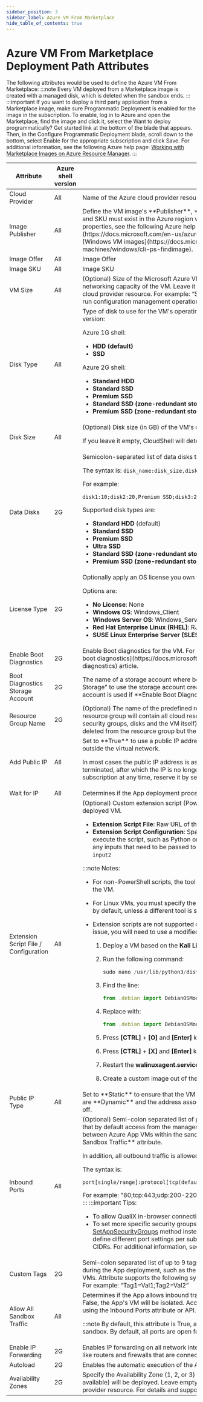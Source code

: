 ```yaml
---
sidebar_position: 3
sidebar_label: Azure VM From Marketplace
hide_table_of_contents: true
---
```


# Azure VM From Marketplace Deployment Path Attributes

The following attributes would be used to define the Azure VM From Marketplace:
:::note
Every VM deployed from a Marketplace image is created with a managed disk, which is deleted when the sandbox ends.
:::
:::important
If you want to deploy a third party application from a Marketplace image, make sure Programmatic Deployment is enabled for the image in the subscription. To enable, log in to Azure and open the Marketplace, find the image and click it, select the Want to deploy programmatically? Get started link at the bottom of the blade that appears. Then, in the Configure Programmatic Deployment blade, scroll down to the bottom, select Enable for the appropriate subscription and click Save. For additional information, see the following Azure help page: [Working with Marketplace Images on Azure Resource Manager](https://azure.microsoft.com/en-us/blog/working-with-marketplace-images-on-azure-resource-manager/).
:::
<table>
    <thead>
        <th>Attribute</th>
        <th>Azure shell version</th>
        <th>Description</th>
    </thead>
    <tbody>
        <tr>
            <td>Cloud Provider</td>
            <td>All</td>
            <td>Name of the Azure cloud provider resource to be used</td>
        </tr>
        <tr>
            <td>Image Publisher</td>
            <td>All</td>
            <td>
            Define the VM image's **Publisher**, **Offer** and **SKU**.
:::note
The Publisher, Offer and SKU must exist in the Azure region where the VM will be deployed.
:::
For typical image properties, see the following Azure help pages: [Linux VM images](https://docs.microsoft.com/en-us/azure/virtual-machines/linux/cli-ps-findimage) and [Windows VM images](https://docs.microsoft.com/en-us/azure/virtual-machines/windows/cli-ps-findimage).
            </td>
        </tr>
        <tr>
            <td>Image Offer</td>
            <td>All</td>
            <td>Image Offer</td>
        </tr>
        <tr>
            <td>Image SKU</td>
            <td>All</td>
            <td>Image SKU</td>
        </tr>
        <tr>
            <td>VM Size</td>
            <td>All</td>
            <td>
            (Optional) Size of the Microsoft Azure VM. This parameter determines the CPU, memory and networking capacity of the VM. Leave it empty to use the default VM Size that was set in the cloud provider resource. For example: “Standard\_A1\_v2”.
:::important
For Azure Apps that will run configuration management operations, specify a VM size of Standard\_A2\_v2 or larger.
:::
            </td>
        </tr>
        <tr>
            <td>Disk Type</td>
            <td>All</td>
            <td>
            Type of disk to use for the VM's operating system. Possible options depend on the shell version:

Azure 1G shell:

- **HDD (default)**
- **SSD**

Azure 2G shell:

- **Standard HDD**
- **Standard SSD**
- **Premium SSD**
- **Standard SSD (zone-redundant storage)**
- **Premium SSD (zone-redundant storage)**
</td>
        </tr>
        <tr>
            <td>Disk Size</td>
            <td>All</td>
            <td>
            (Optional) Disk size (in GB) of the VM's operating system. For example, “17” or “35”.

If you leave it empty, CloudShell will determine the disk size according to the App's **VM Size**.
            </td>
        </tr>
        <tr>
            <td>Data Disks</td>
            <td>2G</td>
            <td>
            Semicolon-separated list of data disks that will be added to the VM.

The syntax is: `disk_name:disk_size,disk_type`

For example:

`disk1:10;disk2:20,Premium SSD;disk3:20,Standard SSD (zone-redundant storage)`

Supported disk types are:

- **Standard HDD** (default)
- **Standard SSD**
- **Premium SSD**
- **Ultra SSD**
- **Standard SSD (zone-redundant storage)**
- **Premium SSD (zone-redundant storage)**
</td>
        </tr>
        <tr>
            <td>License Type</td>
            <td>2G</td>
            <td>
            Optionally apply an OS license you own to the VM.

Options are:

- **No License**: None
- **Windows OS**: Windows\_Client
- **Windows Server OS**: Windows\_Server
- **Red Hat Enterprise Linux (RHEL)**: RJE:\_BYOS
- **SUSE Linux Enterprise Server (SLES)**: SLES\_BYOS
</td>
        </tr>
        <tr>
            <td>Enable Boot Diagnostics</td>
            <td>2G</td>
            <td>
            Enable Boot diagnostics for the VM. For additional information, see Microsoft Docs' [Azure boot diagnostics](https://docs.microsoft.com/en-us/azure/virtual-machines/boot-diagnostics) article.
            </td>
        </tr>
        <tr>
            <td>Boot Diagnostics Storage Account</td>
            <td>2G</td>
            <td>The name of a storage account where boot diagnostic artifacts will be stored. Enter "Sandbox Storage" to use the storage account created by the sandbox. By default: the managed storage account is used if **Enable Boot Diagnostics** is enabled.</td>
        </tr>
        <tr>
            <td>Resource Group Name</td>
            <td>2G</td>
            <td>(Optional) The name of the predefined resource group where the VM will be deployed. This resource group will contain all cloud resources created for the VM (such as network interfaces, security groups, disks and the VM itself). When the VM tears down, its cloud resources will be deleted from the resource group but the resource group will remain.</td>
        </tr>
        <tr>
            <td>Add Public IP</td>
            <td>All</td>
            <td>
            Set to **True** to use a public IP address to communicate with the virtual machine from outside the virtual network.

In most cases the public IP address is associated with the VM until the VM is stopped or terminated, after which the IP is no longer available. To ensure that the IP is available to your subscription at any time, reserve it by setting the **Public IP Type** attribute to **Static**.
            </td>
        </tr>
        <tr>
            <td>Wait for IP</td>
            <td>All</td>
            <td>Determines if the App deployment process waits for the VM to get an IP. Default is **False**.</td>
        </tr>
        <tr>
            <td>Extension Script File / Configuration</td>
            <td>All</td>
            <td>
            (Optional) Custom extension script (PowerShell, Python, batch, etc.) to execute on the deployed VM.

- **Extension Script File**: Raw URL of the script file
- **Extension Script Configuration**: Space-separated value containing the tool to be used to execute the script, such as Python or PowerShell, the script's file name and extension, and any inputs that need to be passed to the script. For example: `python my_script.py input1` `input2`
    
:::note Notes:
- For non-PowerShell scripts, the tool to be used to execute the script must be installed on the VM.
- For Linux VMs, you must specify the tool to be used. For Windows VMs, PowerShell is used by default, unless a different tool is specified.
- Extension scripts are not supported on Kali Linux images in Azure Marketplace. To fix this issue, you will need to use a modified version of the Marketplace image:
    
    1. Deploy a VM based on the **Kali Linux** Marketplace image.
        
    2. Run the following command:
        
        ```javascript
        sudo nano /usr/lib/python3/dist-packages/azurelinuxagent/common/osutil/factory.py
        ```
        
    3. Find the line:
        
        ```javascript
        from .debian import DebianOSModernUtil
        ```
        
    4. Replace with:
        
        ```javascript
        from .debian import DebianOSModernUtil,DebianOSBaseUtil
        ```
        
    5. Press **\[CTRL\]** + **\[O\]** and **\[Enter\]** keys.
    6. Press **\[CTRL\]** + **\[X\]** and **\[Enter\]** keys.
    7. Restart the **walinuxagent.service** service.
    8. Create a custom image out of the VM.
:::
    </td>
        </tr>
        <tr>
            <td>Public IP Type</td>
            <td>All</td>
            <td>Set to **Static** to ensure that the VM always uses the same public IP. By default, public IPs are **Dynamic** and the address associated to them may change when the VM is powered off.</td>
        </tr>
        <tr>
            <td>Inbound Ports</td>
            <td>All</td>
            <td>
            (Optional) Semi-colon separated list of ports and protocols to open for inbound traffic. Note that by default access from the management VPC is allowed and all ports are open for traffic between Azure App VMs within the sandbox, but this can be changed using the **Allow All Sandbox Traffic** attribute.

In addition, all outbound traffic is allowed.

The syntax is:

`port[single/range]:protocol[tcp(default)/udp]`

For example: "80;tcp:443;udp:200-220".
:::note
If not specified, the protocol defaults to TCP.
:::
:::important Tips:
- To allow QualiX in-browser connections to the VM from the sandbox, include port "22".
- To set more specific security groups, it is recommended to use the TestShell API's [SetAppSecurityGroups](pathname:///api-docs/2023.3/TestShell-API/TestShell%20XML%20RPC%20API.html#SetAppSecurityGroups) method instead. Unlike the Inbound Ports attribute, it enables you to define different port settings per subnet and allow inbound access to specific source CIDRs. For additional information, see [SetAppSecurityGroups Code Example](https://help.quali.com/Online%20Help/0.0/Portal/Content/CSP/MNG/SetAppSecurityGroups-code-sample.htm).
:::
            </td>
        </tr>
        <tr>
            <td>Custom Tags</td>
            <td>2G</td>
            <td>Semi-colon separated list of up to 9 tags to be applied to all related Azure objects created during the App deployment, such as the sandbox's resource group, VNETs, subnets, NSGs and VMs. Attribute supports the following syntax: [TagName]=[TagValue]; [TagName]=[TagValue]. For example: “Tag1=Val1;Tag2=Val2”</td>
        </tr>
        <tr>
            <td>Allow All Sandbox Traffic</td>
            <td>All</td>
            <td>
            Determines if the App allows inbound traffic from all other Azure Apps in the sandbox. If set to False, the App's VM will be isolated. Access from specific Apps or subnets can be defined using the Inbound Ports attribute or API.

:::note
By default, this attribute is True, and access is allowed to all ports from all Apps in the sandbox. By default, all ports are open for traffic within the sandbox.
:::
            </td>
        </tr>
        <tr>
            <td>Enable IP Forwarding</td>
            <td>2G</td>
            <td>Enables IP forwarding on all network interfaces of the app in order to support virtual appliances like routers and firewalls that are connected to multiple subnets. </td>
        </tr>
        <tr>
            <td>Autoload</td>
            <td>2G</td>
            <td>Enables the automatic execution of the Autoload command during reservation Setup.</td>
        </tr>
        <tr>
            <td>Availability Zones</td>
            <td>2G</td>
            <td>Specify the Availability Zone (1, 2, or 3) in which the App’s VM, managed disk and public IP (if available) will be deployed. Leave empty to inherit the Availability Zones defined on the cloud provider resource. For details and supported regions, see [Regions and availability zones](https://learn.microsoft.com/en-us/azure/availability-zones/az-overview).</td>
        </tr>
    </tbody>
</table>
